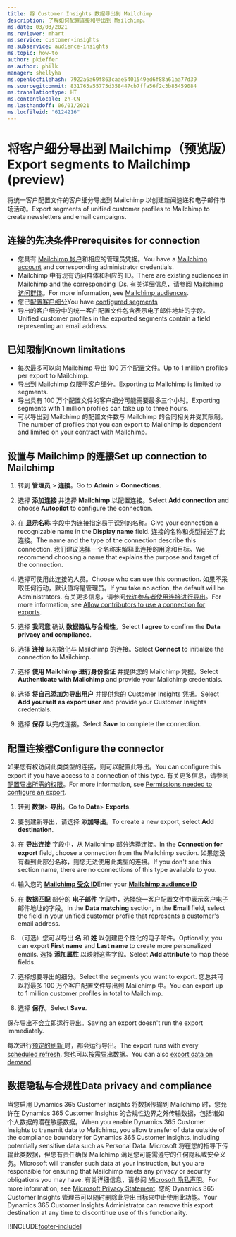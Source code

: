 ```yaml
---
title: 将 Customer Insights 数据导出到 Mailchimp
description: 了解如何配置连接和导出到 Mailchimp。
ms.date: 03/03/2021
ms.reviewer: mhart
ms.service: customer-insights
ms.subservice: audience-insights
ms.topic: how-to
author: pkieffer
ms.author: philk
manager: shellyha
ms.openlocfilehash: 7922a6a69f863caae5401549ed6f88a61aa77d39
ms.sourcegitcommit: 831765a55775d358447cb7ffa56f2c3b85459084
ms.translationtype: HT
ms.contentlocale: zh-CN
ms.lasthandoff: 06/01/2021
ms.locfileid: "6124216"
---
```

# <a name="export-segments-to-mailchimp-preview"></a><span data-ttu-id="5e5f3-103">将客户细分导出到 Mailchimp（预览版）</span><span class="sxs-lookup"><span data-stu-id="5e5f3-103">Export segments to Mailchimp (preview)</span></span>

<span data-ttu-id="5e5f3-104">将统一客户配置文件的客户细分导出到 Mailchimp 以创建新闻速递和电子邮件市场活动。</span><span class="sxs-lookup"><span data-stu-id="5e5f3-104">Export segments of unified customer profiles to Mailchimp to create newsletters and email campaigns.</span></span>

## <a name="prerequisites-for-connection"></a><span data-ttu-id="5e5f3-105">连接的先决条件</span><span class="sxs-lookup"><span data-stu-id="5e5f3-105">Prerequisites for connection</span></span>

-   <span data-ttu-id="5e5f3-106">您具有 [Mailchimp 帐户](https://mailchimp.com/)和相应的管理员凭据。</span><span class="sxs-lookup"><span data-stu-id="5e5f3-106">You have a [Mailchimp account](https://mailchimp.com/) and corresponding administrator credentials.</span></span>
-   <span data-ttu-id="5e5f3-107">Mailchimp 中有现有访问群体和相应的 ID。</span><span class="sxs-lookup"><span data-stu-id="5e5f3-107">There are existing audiences in Mailchimp and the corresponding IDs.</span></span> <span data-ttu-id="5e5f3-108">有关详细信息，请参阅 [Mailchimp 访问群体](https://mailchimp.com/help/create-audience/)。</span><span class="sxs-lookup"><span data-stu-id="5e5f3-108">For more information, see [Mailchimp audiences](https://mailchimp.com/help/create-audience/).</span></span>
-   <span data-ttu-id="5e5f3-109">您已[配置客户细分](segments.md)</span><span class="sxs-lookup"><span data-stu-id="5e5f3-109">You have [configured segments](segments.md)</span></span>
-   <span data-ttu-id="5e5f3-110">导出的客户细分中的统一客户配置文件包含表示电子邮件地址的字段。</span><span class="sxs-lookup"><span data-stu-id="5e5f3-110">Unified customer profiles in the exported segments contain a field representing an email address.</span></span>

## <a name="known-limitations"></a><span data-ttu-id="5e5f3-111">已知限制</span><span class="sxs-lookup"><span data-stu-id="5e5f3-111">Known limitations</span></span>

- <span data-ttu-id="5e5f3-112">每次最多可以向 Mailchimp 导出 100 万个配置文件。</span><span class="sxs-lookup"><span data-stu-id="5e5f3-112">Up to 1 million profiles per export to Mailchimp.</span></span>
- <span data-ttu-id="5e5f3-113">导出到 Mailchimp 仅限于客户细分。</span><span class="sxs-lookup"><span data-stu-id="5e5f3-113">Exporting to Mailchimp is limited to segments.</span></span>
- <span data-ttu-id="5e5f3-114">导出具有 100 万个配置文件的客户细分可能需要最多三个小时。</span><span class="sxs-lookup"><span data-stu-id="5e5f3-114">Exporting segments with 1 million profiles can take up to three hours.</span></span> 
- <span data-ttu-id="5e5f3-115">可以导出到 Mailchimp 的配置文件数与 Mailchimp 的合同相关并受其限制。</span><span class="sxs-lookup"><span data-stu-id="5e5f3-115">The number of profiles that you can export to Mailchimp is dependent and limited on your contract with Mailchimp.</span></span>

## <a name="set-up-connection-to-mailchimp"></a><span data-ttu-id="5e5f3-116">设置与 Mailchimp 的连接</span><span class="sxs-lookup"><span data-stu-id="5e5f3-116">Set up connection to Mailchimp</span></span>

1. <span data-ttu-id="5e5f3-117">转到 **管理员** > **连接**。</span><span class="sxs-lookup"><span data-stu-id="5e5f3-117">Go to **Admin** > **Connections**.</span></span>

1. <span data-ttu-id="5e5f3-118">选择 **添加连接** 并选择 **Mailchimp** 以配置连接。</span><span class="sxs-lookup"><span data-stu-id="5e5f3-118">Select **Add connection** and choose **Autopilot** to configure the connection.</span></span>

1. <span data-ttu-id="5e5f3-119">在 **显示名称** 字段中为连接指定易于识别的名称。</span><span class="sxs-lookup"><span data-stu-id="5e5f3-119">Give your connection a recognizable name in the **Display name** field.</span></span> <span data-ttu-id="5e5f3-120">连接的名称和类型描述了此连接。</span><span class="sxs-lookup"><span data-stu-id="5e5f3-120">The name and the type of the connection describe this connection.</span></span> <span data-ttu-id="5e5f3-121">我们建议选择一个名称来解释此连接的用途和目标。</span><span class="sxs-lookup"><span data-stu-id="5e5f3-121">We recommend choosing a name that explains the purpose and target of the connection.</span></span>

1. <span data-ttu-id="5e5f3-122">选择可使用此连接的人员。</span><span class="sxs-lookup"><span data-stu-id="5e5f3-122">Choose who can use this connection.</span></span> <span data-ttu-id="5e5f3-123">如果不采取任何行动，默认值将是管理员。</span><span class="sxs-lookup"><span data-stu-id="5e5f3-123">If you take no action, the default will be Administrators.</span></span> <span data-ttu-id="5e5f3-124">有关更多信息，请参阅[允许参与者使用连接进行导出](connections.md#allow-contributors-to-use-a-connection-for-exports)。</span><span class="sxs-lookup"><span data-stu-id="5e5f3-124">For more information, see [Allow contributors to use a connection for exports](connections.md#allow-contributors-to-use-a-connection-for-exports).</span></span>

1. <span data-ttu-id="5e5f3-125">选择 **我同意** 确认 **数据隐私与合规性**。</span><span class="sxs-lookup"><span data-stu-id="5e5f3-125">Select **I agree** to confirm the **Data privacy and compliance**.</span></span>

1. <span data-ttu-id="5e5f3-126">选择 **连接** 以初始化与 Mailchimp 的连接。</span><span class="sxs-lookup"><span data-stu-id="5e5f3-126">Select **Connect** to initialize the connection to Mailchimp.</span></span>

1. <span data-ttu-id="5e5f3-127">选择 **使用 Mailchimp 进行身份验证** 并提供您的 Mailchimp 凭据。</span><span class="sxs-lookup"><span data-stu-id="5e5f3-127">Select **Authenticate with Mailchimp** and provide your Mailchimp credentials.</span></span>

1. <span data-ttu-id="5e5f3-128">选择 **将自己添加为导出用户** 并提供您的 Customer Insights 凭据。</span><span class="sxs-lookup"><span data-stu-id="5e5f3-128">Select **Add yourself as export user** and provide your Customer Insights credentials.</span></span>

1. <span data-ttu-id="5e5f3-129">选择 **保存** 以完成连接。</span><span class="sxs-lookup"><span data-stu-id="5e5f3-129">Select **Save** to complete the connection.</span></span> 

## <a name="configure-the-connector"></a><span data-ttu-id="5e5f3-130">配置连接器</span><span class="sxs-lookup"><span data-stu-id="5e5f3-130">Configure the connector</span></span>

<span data-ttu-id="5e5f3-131">如果您有权访问此类类型的连接，则可以配置此导出。</span><span class="sxs-lookup"><span data-stu-id="5e5f3-131">You can configure this export if you have access to a connection of this type.</span></span> <span data-ttu-id="5e5f3-132">有关更多信息，请参阅[配置导出所需的权限](export-destinations.md#set-up-a-new-export)。</span><span class="sxs-lookup"><span data-stu-id="5e5f3-132">For more information, see [Permissions needed to configure an export](export-destinations.md#set-up-a-new-export).</span></span>

1. <span data-ttu-id="5e5f3-133">转到 **数据**> **导出**。</span><span class="sxs-lookup"><span data-stu-id="5e5f3-133">Go to **Data**> **Exports**.</span></span>

1. <span data-ttu-id="5e5f3-134">要创建新导出，请选择 **添加导出**。</span><span class="sxs-lookup"><span data-stu-id="5e5f3-134">To create a new export, select **Add destination**.</span></span>

1. <span data-ttu-id="5e5f3-135">在 **导出连接** 字段中，从 Mailchimp 部分选择连接。</span><span class="sxs-lookup"><span data-stu-id="5e5f3-135">In the **Connection for export** field, choose a connection from the Mailchimp section.</span></span> <span data-ttu-id="5e5f3-136">如果您没有看到此部分名称，则您无法使用此类型的连接。</span><span class="sxs-lookup"><span data-stu-id="5e5f3-136">If you don't see this section name, there are no connections of this type available to you.</span></span>

1. <span data-ttu-id="5e5f3-137">输入您的 **[Mailchimp 受众 ID](https://mailchimp.com/help/find-audience-id/)**</span><span class="sxs-lookup"><span data-stu-id="5e5f3-137">Enter your **[Mailchimp audience ID](https://mailchimp.com/help/find-audience-id/)**</span></span>

3. <span data-ttu-id="5e5f3-138">在 **数据匹配** 部分的 **电子邮件** 字段中，选择统一客户配置文件中表示客户电子邮件地址的字段。</span><span class="sxs-lookup"><span data-stu-id="5e5f3-138">In the **Data matching** section, in the **Email** field, select the field in your unified customer profile that represents a customer's email address.</span></span> 

1. <span data-ttu-id="5e5f3-139">（可选）您可以导出 **名** 和 **姓** 以创建更个性化的电子邮件。</span><span class="sxs-lookup"><span data-stu-id="5e5f3-139">Optionally, you can export **First name** and **Last name** to create more personalized emails.</span></span> <span data-ttu-id="5e5f3-140">选择 **添加属性** 以映射这些字段。</span><span class="sxs-lookup"><span data-stu-id="5e5f3-140">Select **Add attribute** to map these fields.</span></span>

1. <span data-ttu-id="5e5f3-141">选择想要导出的细分。</span><span class="sxs-lookup"><span data-stu-id="5e5f3-141">Select the segments you want to export.</span></span> <span data-ttu-id="5e5f3-142">您总共可以将最多 100 万个客户配置文件导出到 Mailchimp 中。</span><span class="sxs-lookup"><span data-stu-id="5e5f3-142">You can export up to 1 million customer profiles in total to Mailchimp.</span></span>

1. <span data-ttu-id="5e5f3-143">选择 **保存**。</span><span class="sxs-lookup"><span data-stu-id="5e5f3-143">Select **Save**.</span></span>

<span data-ttu-id="5e5f3-144">保存导出不会立即运行导出。</span><span class="sxs-lookup"><span data-stu-id="5e5f3-144">Saving an export doesn't run the export immediately.</span></span>

<span data-ttu-id="5e5f3-145">每次进行[预定的刷新 ](system.md#schedule-tab)时，都会运行导出。</span><span class="sxs-lookup"><span data-stu-id="5e5f3-145">The export runs with every [scheduled refresh](system.md#schedule-tab).</span></span> <span data-ttu-id="5e5f3-146">您也可以[按需导出数据](export-destinations.md#run-exports-on-demand)。</span><span class="sxs-lookup"><span data-stu-id="5e5f3-146">You can also [export data on demand](export-destinations.md#run-exports-on-demand).</span></span> 

## <a name="data-privacy-and-compliance"></a><span data-ttu-id="5e5f3-147">数据隐私与合规性</span><span class="sxs-lookup"><span data-stu-id="5e5f3-147">Data privacy and compliance</span></span>

<span data-ttu-id="5e5f3-148">当您启用 Dynamics 365 Customer Insights 将数据传输到 Mailchimp 时，您允许在 Dynamics 365 Customer Insights 的合规性边界之外传输数据，包括诸如个人数据的潜在敏感数据。</span><span class="sxs-lookup"><span data-stu-id="5e5f3-148">When you enable Dynamics 365 Customer Insights to transmit data to Mailchimp, you allow transfer of data outside of the compliance boundary for Dynamics 365 Customer Insights, including potentially sensitive data such as Personal Data.</span></span> <span data-ttu-id="5e5f3-149">Microsoft 将在您的指导下传输此类数据，但您有责任确保 Mailchimp 满足您可能需遵守的任何隐私或安全义务。</span><span class="sxs-lookup"><span data-stu-id="5e5f3-149">Microsoft will transfer such data at your instruction, but you are responsible for ensuring that Mailchimp meets any privacy or security obligations you may have.</span></span> <span data-ttu-id="5e5f3-150">有关详细信息，请参阅 [Microsoft 隐私声明](https://go.microsoft.com/fwlink/?linkid=396732)。</span><span class="sxs-lookup"><span data-stu-id="5e5f3-150">For more information, see [Microsoft Privacy Statement](https://go.microsoft.com/fwlink/?linkid=396732).</span></span>
<span data-ttu-id="5e5f3-151">您的 Dynamics 365 Customer Insights 管理员可以随时删除此导出目标来中止使用此功能。</span><span class="sxs-lookup"><span data-stu-id="5e5f3-151">Your Dynamics 365 Customer Insights Administrator can remove this export destination at any time to discontinue use of this functionality.</span></span>

[!INCLUDE[footer-include](../includes/footer-banner.md)]
